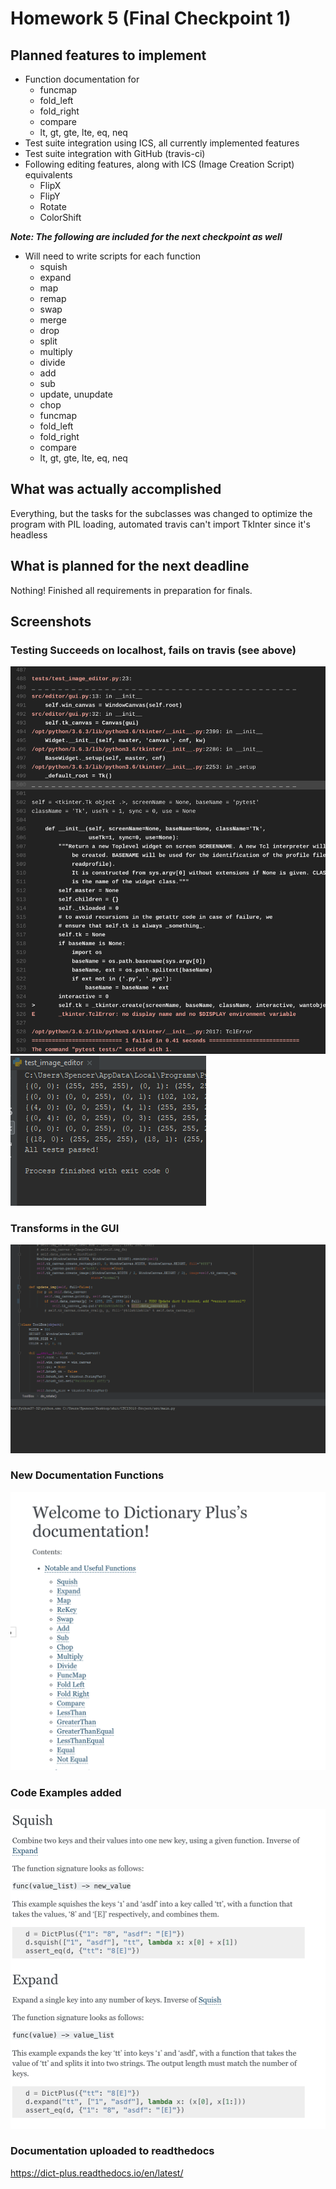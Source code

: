 # Homework 5 (Final Checkpoint 1)

## Planned features to implement
- Function documentation for
    - funcmap
    - fold_left
    - fold_right
    - compare
    - lt, gt, gte, lte, eq, neq
- Test suite integration using ICS, all currently implemented features
- Test suite integration with GitHub (travis-ci)
- Following editing features, along with ICS (Image Creation Script) equivalents 
    - FlipX
    - FlipY
    - Rotate
    - ColorShift

***Note: The following are included for the next checkpoint as well***
    
- Will need to write scripts for each function
    - squish
    - expand
    - map
    - remap
    - swap
    - merge
    - drop
    - split
    - multiply
    - divide
    - add
    - sub
    - update, unupdate
    - chop
    - funcmap
    - fold_left
    - fold_right
    - compare
    - lt, gt, gte, lte, eq, neq


##  What was actually accomplished
Everything, but the tasks for the subclasses was changed to optimize the program with PIL loading,
automated travis can't import TkInter since it's headless

## What is planned for the next deadline
Nothing! Finished all requirements in preparation for finals.

## Screenshots
### Testing Succeeds on localhost, fails on travis (see above)
<img src="images/hw5_tkinterfail.png" />
<img src="images/hw5_testsuccess.PNG" />

### Transforms in the GUI
<img src="images/hw5_transforms.gif" />

### New Documentation Functions
<img src="images/hw5_newfuncs.png" />

### Code Examples added
<img src="images/hw5_code_examples.png" />

### Documentation uploaded to readthedocs
https://dict-plus.readthedocs.io/en/latest/
